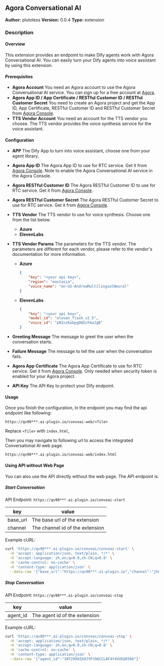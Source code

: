 ## Agora Conversational AI

**Author:** plutoless
**Version:** 0.0.4
**Type:** extension

### Description

#### Overview

This extension provides an endpoint to make Dify agents work with Agora Conversational AI. You can easily turn your Dify agents into voice assistant by using this extension.

#### Prerequisites

- **Agora Account**
    You need an Agora account to use the Agora Conversational AI service. You can sign up for a free account at [Agora](https://sso.agora.io/en/signup/).
- **Agora App ID / App Certificate / RESTful Customer ID / RESTful Customer Secret**
    You need to create an Agora project and get the App ID, App Certificate, RESTful Customer ID and RESTful Customer Secret from [Agora Console](https://console.agora.io/v2).
- **TTS Vendor Account**
    You need an account for the TTS vendor you choose. The TTS vendor provides the voice synthesis service for the voice assistant. 

#### Configuration

- **APP**
    The Dify App to turn into voice assistant, choose one from your agent library.
- **Agora App ID**
    The Agora App ID to use for RTC service. Get it from [Agora Console](https://console.agora.io/v2). Note to enable the Agora Conversational AI service in the Agora Console.
- **Agora RESTful Customer ID**
    The Agora RESTful Customer ID to use for RTC service. Get it from [Agora Console](https://console.agora.io/v2).
- **Agora RESTful Customer Secret**
    The Agora RESTful Customer Secret to use for RTC service. Get it from [Agora Console](https://console.agora.io/v2).
- **TTS Vendor**
    The TTS vendor to use for voice synthesis. Choose one from the list below.
  - **Azure**
  - **ElevenLabs**
- **TTS Vendor Params**
    The parameters for the TTS vendor. The parameters are different for each vendor, please refer to the vendor's documentation for more information.
  - **Azure**

    ```json
    {
        "key": "<your api key>",
        "region": "eastasia",
        "voice_name": "en-US-AndrewMultilingualNeural"
    }
    ```

  - **ElevenLabs**

    ```json
    {
        "key": "<your api key>",
        "model_id": "eleven_flash_v2_5",
        "voice_id": "pNInz6obpgDQGcFmaJgB"
    }
    ```

- **Greeting Message**
    The message to greet the user when the conversation starts.
- **Failure Message**
    The message to tell the user when the conversation fails.
- **Agora App Certificate**
    The Agora App Certificate to use for RTC service. Get it from [Agora Console](https://console.agora.io/v2). Only needed when security token is enabled for your Agora project.
- **API Key**
    The API Key to protect your Dify endpoint.

#### Usage

Once you finish the configuration, in the endpoint you may find the api endpoint like following:

`https://qv90***.ai-plugin.io/convoai-web/<file>`

Replace `<file>` with `index.html`,

Then you may navigate to following url to access the integrated Conversational AI web page.

`https://qv90***.ai-plugin.io/convoai-web/index.html`

#### Using API without Web Page

You can also use the API directly without the web page. The API endpoint is:

##### Start Conversation

API Endpoint: `https://qv90***.ai-plugin.io/convoai-start`

| key | value |
| --- | --- |
| base_url | The base url of the extension |
| channel | The channel id of the extension |

Example cURL:

```bash
curl 'https://qv90***.ai-plugin.io/convoai/convoai-start' \
  -H 'accept: application/json, text/plain, */*' \
  -H 'accept-language: zh,en;q=0.9,zh-CN;q=0.8' \
  -H 'cache-control: no-cache' \
  -H 'content-type: application/json' \
  --data-raw '{"base_url":"https://qv90***.ai-plugin.io","channel":"jh0y8fgk7"}'
```

##### Stop Conversation

API Endpoint: `https://qv90***.ai-plugin.io/convoai-stop`

| key | value |
| --- | --- |
| agent_id | The agent id of the extension |

Example cURL:

```bash
curl 'https://qv90***.ai-plugin.io/convoai/convoai-stop' \
  -H 'accept: application/json, text/plain, */*' \
  -H 'accept-language: zh,en;q=0.9,zh-CN;q=0.8' \
  -H 'cache-control: no-cache' \
  -H 'content-type: application/json' \
  --data-raw '{"agent_id":"1NT29X0ZX0JYPJ96CCL8F4Y4VUEGR566"}'
```
